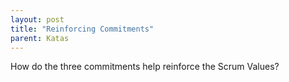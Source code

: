 ```yaml
---
layout: post
title: "Reinforcing Commitments"
parent: Katas
---
```

How do the three commitments help reinforce the Scrum Values?
